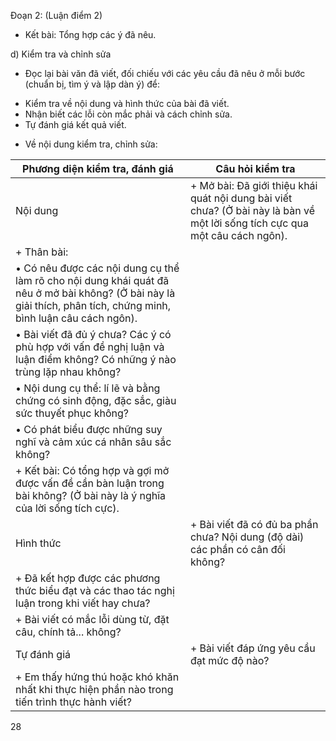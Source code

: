 Đoạn 2: (Luận điểm 2)
- Kết bài: Tổng hợp các ý đã nêu.

d) Kiểm tra và chỉnh sửa
- Đọc lại bài văn đã viết, đối chiếu với các yêu cầu đã nêu ở mỗi bước (chuẩn bị, tìm ý và lập dàn ý) để:
+ Kiểm tra về nội dung và hình thức của bài đã viết.
+ Nhận biết các lỗi còn mắc phải và cách chỉnh sửa.
+ Tự đánh giá kết quả viết.
- Về nội dung kiểm tra, chỉnh sửa:

Phương diện kiểm tra, đánh giá | Câu hỏi kiểm tra
--- | ---
Nội dung | + Mở bài: Đã giới thiệu khái quát nội dung bài viết chưa? (Ở bài này là bàn về một lời sống tích cực qua một câu cách ngôn).
 | + Thân bài:
 | • Có nêu được các nội dung cụ thể làm rõ cho nội dung khái quát đã nêu ở mở bài không? (Ở bài này là giải thích, phân tích, chứng minh, bình luận câu cách ngôn).
 | • Bài viết đã đủ ý chưa? Các ý có phù hợp với vấn đề nghị luận và luận điểm không? Có những ý nào trùng lặp nhau không?
 | • Nội dung cụ thể: lí lẽ và bằng chứng có sinh động, đặc sắc, giàu sức thuyết phục không?
 | • Có phát biểu được những suy nghĩ và cảm xúc cá nhân sâu sắc không?
 | + Kết bài: Có tổng hợp và gợi mở được vấn đề cần bàn luận trong bài không? (Ở bài này là ý nghĩa của lời sống tích cực).
Hình thức | + Bài viết đã có đủ ba phần chưa? Nội dung (độ dài) các phần có cân đối không?
 | + Đã kết hợp được các phương thức biểu đạt và các thao tác nghị luận trong khi viết hay chưa?
 | + Bài viết có mắc lỗi dùng từ, đặt câu, chính tả... không?
Tự đánh giá | + Bài viết đáp ứng yêu cầu đạt mức độ nào?
 | + Em thấy hứng thú hoặc khó khăn nhất khi thực hiện phần nào trong tiến trình thực hành viết?

28